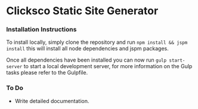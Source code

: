 Clicksco Static Site Generator
===

### Installation Instructions

To install locally, simply clone the repository and run ```npm install && jspm install``` this will install all node dependencies and jspm packages.

Once all dependencies have been installed you can now run ```gulp start-server``` to start a local development server, for more information on the Gulp tasks please refer to the Gulpfile.

### To Do
- Write detailed documentation.